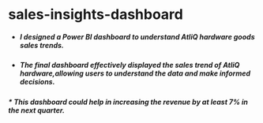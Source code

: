 # sales-insights-dashboard

* ##### I designed a Power BI dashboard to understand AtliQ hardware goods sales trends.
* ##### The final dashboard effectively displayed the sales trend of AtliQ hardware,allowing users to understand the data and make informed decisions.
##### * This dashboard could help in increasing the revenue by at least 7% in the next quarter.
